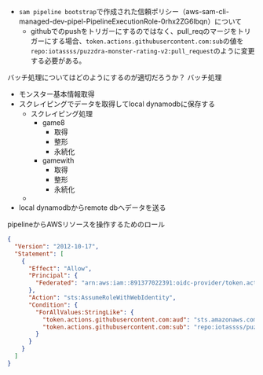 - `sam pipeline bootstrap`で作成された信頼ポリシー（aws-sam-cli-managed-dev-pipel-PipelineExecutionRole-0rhx2ZG6lbqn）について
    - githubでのpushをトリガーにするのではなく、pull_reqのマージをトリガーにする場合、`token.actions.githubusercontent.com:sub`の値を`repo:iotassss/puzzdra-monster-rating-v2:pull_request`のように変更する必要がある。

バッチ処理についてはどのようにするのが適切だろうか？
バッチ処理
- モンスター基本情報取得
- スクレイピングでデータを取得してlocal dynamodbに保存する
    - スクレイピング処理
        - game8
            - 取得
            - 整形
            - 永続化
        - gamewith
            - 取得
            - 整形
            - 永続化
    -
- local dynamodbからremote dbへデータを送る



pipelineからAWSリソースを操作するためのロール
```json
{
  "Version": "2012-10-17",
  "Statement": [
    {
      "Effect": "Allow",
      "Principal": {
        "Federated": "arn:aws:iam::891377022391:oidc-provider/token.actions.githubusercontent.com"
      },
      "Action": "sts:AssumeRoleWithWebIdentity",
      "Condition": {
        "ForAllValues:StringLike": {
          "token.actions.githubusercontent.com:aud": "sts.amazonaws.com",
          "token.actions.githubusercontent.com:sub": "repo:iotassss/puzzdra-monster-rating-v2:ref:refs/heads/develop"
        }
      }
    }
  ]
}
```
